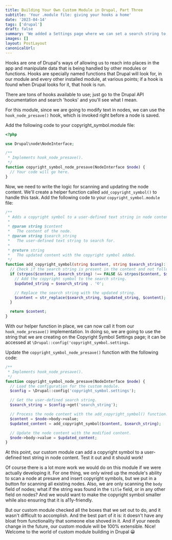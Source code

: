 ```yaml
---
title: Building Your Own Custom Module in Drupal, Part Three
subtitle: 'Your .module file: giving your hooks a home'
date: '2023-04-14'
tags: ['drupal']
draft: false
summary: 'We added a Settings page where we can set a search string to use, so now we want to start adding functionality to our module. We are going to need to interact with node content, and Drupal gives us a resource to use for interacting with various parts of the system: Hooks.'
images: []
layout: PostLayout
canonicalUrl:
---
```


Hooks are one of Drupal's ways of allowing us to reach into places in the app and manipulate data that is being handled by other modules or functions. Hooks are specially named functions that Drupal will look for, in our module and every other installed module, at various points; if a hook is found when Drupal looks for it, that hook is run.

There are tons of hooks available to use; just go to the Drupal API documentation and search 'hooks' and you'll see what I mean.

For this module, since we are going to modify text in nodes, we can use the `hook_node_presave()` hook, which is invoked right before a node is saved.

Add the following code to your copyright_symbol.module file:

```php
<?php

use Drupal\node\NodeInterface;

/**
 * Implements hook_node_presave().
 */
function copyright_symbol_node_presave(NodeInterface $node) {
  // Your code will go here.
}
```

Now, we need to write the logic for scanning and updating the node content. We'll create a helper function called `add_copyright_symbol()` to handle this task. Add the following code to your `copyright_symbol.module` file:

```php
/**
 * Adds a copyright symbol to a user-defined text string in node content.
 *
 * @param string $content
 *   The content of the node.
 * @param string $search_string
 *   The user-defined text string to search for.
 *
 * @return string
 *   The updated content with the copyright symbol added.
 */
function add_copyright_symbol(string $content, string $search_string): string {
  // Check if the search string is present in the content and not followed by a copyright symbol.
  if (strpos($content, $search_string) !== FALSE && strpos($content, $search_string . '©') === FALSE) {
    // Add the copyright symbol to the search string.
    $updated_string = $search_string . '©';

    // Replace the search string with the updated string.
    $content = str_replace($search_string, $updated_string, $content);
  }

  return $content;
}
```

With our helper function in place, we can now call it from our `hook_node_presave()` implementation. In doing so, we are going to use the string that we are creating on the Copyright Symbol Settings page; it can be accessed at `\Drupal::config('copyright_symbol.settings`.

Update the `copyright_symbol_node_presave()` function with the following code:

```php
/**
 * Implements hook_node_presave().
 */
function copyright_symbol_node_presave(NodeInterface $node) {
  // Load the configuration for the custom module.
  $config = \Drupal::config('copyright_symbol.settings');

  // Get the user-defined search string.
  $search_string = $config->get('search_string');

  // Process the node content with the add_copyright_symbol() function.
  $content = $node->body->value;
  $updated_content = add_copyright_symbol($content, $search_string);

  // Update the node content with the modified content.
  $node->body->value = $updated_content;
}
```

At this point, our custom module can add a copyright symbol to a user-defined text string in node content. Test it out and it should work!

Of course there is a lot more work we would do on this module if we were actually developing it. For one thing, we only wired up the module's ability to scan a node at presave and insert copyright symbols, but we put in a button for scanning all existing nodes. Also, we are only scanning the `body` field of nodes; what if the string was found in the `title` field, or in any other field on nodes? And we would want to make the copyright symbol smaller while also ensuring that it is a11y-friendly.

But our custom module checked all the boxes that we set out to do, and it wasn't difficult to accomplish. And the best part of it is: it doesn't have any bloat from functionality that someone else shoved in it. And if your needs change in the future, our custom module will be 100% extensible. Nice! Welcome to the world of custom module building in Drupal 😀
